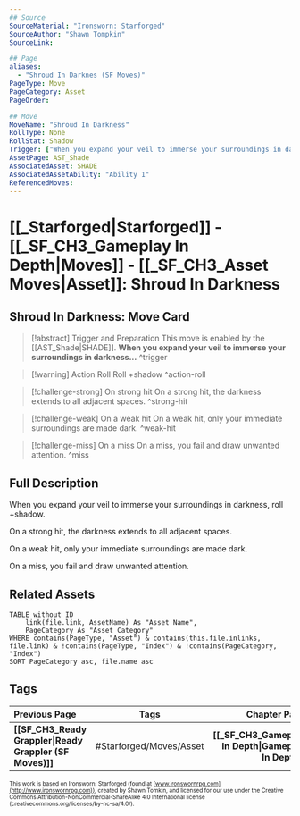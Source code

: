 ```yaml
---
## Source
SourceMaterial: "Ironsworn: Starforged"
SourceAuthor: "Shawn Tompkin"
SourceLink: 

## Page
aliases:
  - "Shroud In Darknes (SF Moves)"
PageType: Move
PageCategory: Asset
PageOrder: 

## Move
MoveName: "Shroud In Darkness"
RollType: None
RollStat: Shadow
Trigger: ["When you expand your veil to immerse your surroundings in darkness"]
AssetPage: AST_Shade
AssociatedAsset: SHADE
AssociatedAssetAbility: "Ability 1"
ReferencedMoves: 
---
```

# [[_Starforged|Starforged]] - [[_SF_CH3_Gameplay In Depth|Moves]] - [[_SF_CH3_Asset Moves|Asset]]: Shroud In Darkness
## Shroud In Darkness: Move Card
>[!abstract]  Trigger and Preparation
>This move is enabled by the [[AST_Shade|SHADE]].
>**When you expand your veil to immerse your surroundings in darkness...** ^trigger

> [!warning] Action Roll
> Roll +shadow ^action-roll

> [!challenge-strong] On strong hit
>  On a strong hit, the darkness extends to all adjacent spaces. ^strong-hit

> [!challenge-weak] On a weak hit
> On a weak hit, only your immediate surroundings are made dark. ^weak-hit

> [!challenge-miss] On a miss
>  On a miss, you fail and draw unwanted attention. ^miss

## Full Description
When you expand your veil to immerse your surroundings in darkness, roll +shadow. 

On a strong hit, the darkness extends to all adjacent spaces. 

On a weak hit, only your immediate surroundings are made dark. 

On a miss, you fail and draw unwanted attention.

## Related Assets
```dataview
TABLE without ID
	link(file.link, AssetName) As "Asset Name",
	PageCategory As "Asset Category"
WHERE contains(PageType, "Asset") & contains(this.file.inlinks, file.link) & !contains(PageType, "Index") & !contains(PageCategory, "Index")
SORT PageCategory asc, file.name asc
```

## Tags
| Previous Page | Tags | Chapter Page |
|:--- |:---:| ---:|
| **[[SF_CH3_Ready Grappler\|Ready Grappler (SF Moves)]]** | #Starforged/Moves/Asset | **[[_SF_CH3_Gameplay In Depth\|Gameplay In Depth]]** |

<font size=-2>This work is based on Ironsworn: Starforged (found at [www.ironswornrpg.com](http://www.ironswornrpg.com)), created by Shawn Tomkin, and licensed for our use under the Creative Commons Attribution-NonCommercial-ShareAlike 4.0 International license  (creativecommons.org/licenses/by-nc-sa/4.0/).</font>